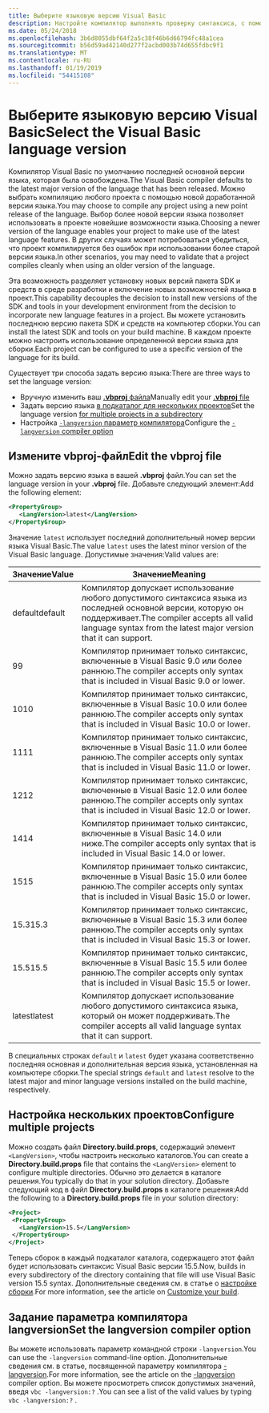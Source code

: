 ```yaml
---
title: Выберите языковую версию Visual Basic
description: Настройте компилятор выполнять проверку синтаксиса, с помощью определенной версией компилятора.
ms.date: 05/24/2018
ms.openlocfilehash: 3b6d8055dbf64f2a5c38f46b6d66794fc48a1cea
ms.sourcegitcommit: b56d59ad42140d277f2acbd003b74d655fdbc9f1
ms.translationtype: MT
ms.contentlocale: ru-RU
ms.lasthandoff: 01/19/2019
ms.locfileid: "54415108"
---
```

# <a name="select-the-visual-basic-language-version"></a><span data-ttu-id="93b9e-103">Выберите языковую версию Visual Basic</span><span class="sxs-lookup"><span data-stu-id="93b9e-103">Select the Visual Basic language version</span></span>

<span data-ttu-id="93b9e-104">Компилятор Visual Basic по умолчанию последней основной версии языка, которая была освобождена.</span><span class="sxs-lookup"><span data-stu-id="93b9e-104">The Visual Basic compiler defaults to the latest major version of the language that has been released.</span></span> <span data-ttu-id="93b9e-105">Можно выбрать компиляцию любого проекта с помощью новой доработанной версии языка.</span><span class="sxs-lookup"><span data-stu-id="93b9e-105">You may choose to compile any project using a new point release of the language.</span></span> <span data-ttu-id="93b9e-106">Выбор более новой версии языка позволяет использовать в проекте новейшие возможности языка.</span><span class="sxs-lookup"><span data-stu-id="93b9e-106">Choosing a newer version of the language enables your project to make use of the latest language features.</span></span> <span data-ttu-id="93b9e-107">В других случаях может потребоваться убедиться, что проект компилируется без ошибок при использовании более старой версии языка.</span><span class="sxs-lookup"><span data-stu-id="93b9e-107">In other scenarios, you may need to validate that a project compiles cleanly when using an older version of the language.</span></span>

<span data-ttu-id="93b9e-108">Эта возможность разделяет установку новых версий пакета SDK и средств в среде разработки и включение новых возможностей языка в проект.</span><span class="sxs-lookup"><span data-stu-id="93b9e-108">This capability decouples the decision to install new versions of the SDK and tools in your development environment from the decision to incorporate new language features in a project.</span></span> <span data-ttu-id="93b9e-109">Вы можете установить последнюю версию пакета SDK и средств на компьютер сборки.</span><span class="sxs-lookup"><span data-stu-id="93b9e-109">You can install the latest SDK and tools on your build machine.</span></span> <span data-ttu-id="93b9e-110">В каждом проекте можно настроить использование определенной версии языка для сборки.</span><span class="sxs-lookup"><span data-stu-id="93b9e-110">Each project can be configured to use a specific version of the language for its build.</span></span>

<span data-ttu-id="93b9e-111">Существует три способа задать версию языка:</span><span class="sxs-lookup"><span data-stu-id="93b9e-111">There are three ways to set the language version:</span></span>

- <span data-ttu-id="93b9e-112">Вручную изменить ваш [ **.vbproj** файла](#edit-the-vbproj-file)</span><span class="sxs-lookup"><span data-stu-id="93b9e-112">Manually edit your [**.vbproj** file](#edit-the-vbproj-file)</span></span>
- <span data-ttu-id="93b9e-113">Задать версию языка [в подкаталог для нескольких проектов](#configure-multiple-projects)</span><span class="sxs-lookup"><span data-stu-id="93b9e-113">Set the language version [for multiple projects in a subdirectory](#configure-multiple-projects)</span></span>
- <span data-ttu-id="93b9e-114">Настройка [ `-langversion` параметр компилятора](#set-the-langversion-compiler-option)</span><span class="sxs-lookup"><span data-stu-id="93b9e-114">Configure the [`-langversion` compiler option](#set-the-langversion-compiler-option)</span></span>

## <a name="edit-the-vbproj-file"></a><span data-ttu-id="93b9e-115">Измените vbproj-файл</span><span class="sxs-lookup"><span data-stu-id="93b9e-115">Edit the vbproj file</span></span>

<span data-ttu-id="93b9e-116">Можно задать версию языка в вашей **.vbproj** файл.</span><span class="sxs-lookup"><span data-stu-id="93b9e-116">You can set the language version in your **.vbproj** file.</span></span> <span data-ttu-id="93b9e-117">Добавьте следующий элемент:</span><span class="sxs-lookup"><span data-stu-id="93b9e-117">Add the following element:</span></span>

```xml
<PropertyGroup>
   <LangVersion>latest</LangVersion>
</PropertyGroup>
```

<span data-ttu-id="93b9e-118">Значение `latest` использует последний дополнительный номер версии языка Visual Basic.</span><span class="sxs-lookup"><span data-stu-id="93b9e-118">The value `latest` uses the latest minor version of the Visual Basic language.</span></span> <span data-ttu-id="93b9e-119">Допустимые значения:</span><span class="sxs-lookup"><span data-stu-id="93b9e-119">Valid values are:</span></span>

|<span data-ttu-id="93b9e-120">Значение</span><span class="sxs-lookup"><span data-stu-id="93b9e-120">Value</span></span>|<span data-ttu-id="93b9e-121">Значение</span><span class="sxs-lookup"><span data-stu-id="93b9e-121">Meaning</span></span>|
|------------|-------------|
|<span data-ttu-id="93b9e-122">default</span><span class="sxs-lookup"><span data-stu-id="93b9e-122">default</span></span>|<span data-ttu-id="93b9e-123">Компилятор допускает использование любого допустимого синтаксиса языка из последней основной версии, которую он поддерживает.</span><span class="sxs-lookup"><span data-stu-id="93b9e-123">The compiler accepts all valid language syntax from the latest major version that it can support.</span></span>|
|<span data-ttu-id="93b9e-124">9</span><span class="sxs-lookup"><span data-stu-id="93b9e-124">9</span></span>|<span data-ttu-id="93b9e-125">Компилятор принимает только синтаксис, включенные в Visual Basic 9.0 или более раннюю.</span><span class="sxs-lookup"><span data-stu-id="93b9e-125">The compiler accepts only syntax that is included in Visual Basic 9.0 or lower.</span></span>|
|<span data-ttu-id="93b9e-126">10</span><span class="sxs-lookup"><span data-stu-id="93b9e-126">10</span></span>|<span data-ttu-id="93b9e-127">Компилятор принимает только синтаксис, включенные в Visual Basic 10.0 или более раннюю.</span><span class="sxs-lookup"><span data-stu-id="93b9e-127">The compiler accepts only syntax that is included in Visual Basic 10.0 or lower.</span></span>|
|<span data-ttu-id="93b9e-128">11</span><span class="sxs-lookup"><span data-stu-id="93b9e-128">11</span></span>|<span data-ttu-id="93b9e-129">Компилятор принимает только синтаксис, включенные в Visual Basic 11.0 или более раннюю.</span><span class="sxs-lookup"><span data-stu-id="93b9e-129">The compiler accepts only syntax that is included in Visual Basic 11.0 or lower.</span></span>|
|<span data-ttu-id="93b9e-130">12</span><span class="sxs-lookup"><span data-stu-id="93b9e-130">12</span></span>|<span data-ttu-id="93b9e-131">Компилятор принимает только синтаксис, включенные в Visual Basic 12.0 или более раннюю.</span><span class="sxs-lookup"><span data-stu-id="93b9e-131">The compiler accepts only syntax that is included in Visual Basic 12.0 or lower.</span></span>|
|<span data-ttu-id="93b9e-132">14</span><span class="sxs-lookup"><span data-stu-id="93b9e-132">14</span></span>|<span data-ttu-id="93b9e-133">Компилятор принимает только синтаксис, включенные в Visual Basic 14.0 или ниже.</span><span class="sxs-lookup"><span data-stu-id="93b9e-133">The compiler accepts only syntax that is included in Visual Basic 14.0 or lower.</span></span>|
|<span data-ttu-id="93b9e-134">15</span><span class="sxs-lookup"><span data-stu-id="93b9e-134">15</span></span>|<span data-ttu-id="93b9e-135">Компилятор принимает только синтаксис, включенные в Visual Basic 15.0 или более раннюю.</span><span class="sxs-lookup"><span data-stu-id="93b9e-135">The compiler accepts only syntax that is included in Visual Basic 15.0 or lower.</span></span>|
|<span data-ttu-id="93b9e-136">15.3</span><span class="sxs-lookup"><span data-stu-id="93b9e-136">15.3</span></span>|<span data-ttu-id="93b9e-137">Компилятор принимает только синтаксис, включенные в Visual Basic 15.3 или более раннюю.</span><span class="sxs-lookup"><span data-stu-id="93b9e-137">The compiler accepts only syntax that is included in Visual Basic 15.3 or lower.</span></span>|
|<span data-ttu-id="93b9e-138">15.5</span><span class="sxs-lookup"><span data-stu-id="93b9e-138">15.5</span></span>|<span data-ttu-id="93b9e-139">Компилятор принимает только синтаксис, включенные в Visual Basic 15.5 или более раннюю.</span><span class="sxs-lookup"><span data-stu-id="93b9e-139">The compiler accepts only syntax that is included in Visual Basic 15.5 or lower.</span></span>|
|<span data-ttu-id="93b9e-140">latest</span><span class="sxs-lookup"><span data-stu-id="93b9e-140">latest</span></span>|<span data-ttu-id="93b9e-141">Компилятор допускает использование любого допустимого синтаксиса языка, который он может поддерживать.</span><span class="sxs-lookup"><span data-stu-id="93b9e-141">The compiler accepts all valid language syntax that it can support.</span></span>|

<span data-ttu-id="93b9e-142">В специальных строках `default` и `latest` будет указана соответственно последняя основная и дополнительная версия языка, установленная на компьютере сборки.</span><span class="sxs-lookup"><span data-stu-id="93b9e-142">The special strings `default` and `latest` resolve to the latest major and minor language versions installed on the build machine, respectively.</span></span>

## <a name="configure-multiple-projects"></a><span data-ttu-id="93b9e-143">Настройка нескольких проектов</span><span class="sxs-lookup"><span data-stu-id="93b9e-143">Configure multiple projects</span></span>

<span data-ttu-id="93b9e-144">Можно создать файл **Directory.build.props**, содержащий элемент `<LangVersion>`, чтобы настроить несколько каталогов.</span><span class="sxs-lookup"><span data-stu-id="93b9e-144">You can create a **Directory.build.props** file that contains the `<LangVersion>` element to configure multiple directories.</span></span> <span data-ttu-id="93b9e-145">Обычно это делается в каталоге решения.</span><span class="sxs-lookup"><span data-stu-id="93b9e-145">You typically do that in your solution directory.</span></span> <span data-ttu-id="93b9e-146">Добавьте следующий код в файл **Directory.build.props** в каталоге решения:</span><span class="sxs-lookup"><span data-stu-id="93b9e-146">Add the following to a **Directory.build.props** file in your solution directory:</span></span>

```xml
<Project>
 <PropertyGroup>
   <LangVersion>15.5</LangVersion>
 </PropertyGroup>
</Project>
```

<span data-ttu-id="93b9e-147">Теперь сборок в каждый подкаталог каталога, содержащего этот файл будет использовать синтаксис Visual Basic версии 15.5.</span><span class="sxs-lookup"><span data-stu-id="93b9e-147">Now, builds in every subdirectory of the directory containing that file will use Visual Basic version 15.5 syntax.</span></span> <span data-ttu-id="93b9e-148">Дополнительные сведения см. в статье о [настройке сборки](/visualstudio/msbuild/customize-your-build).</span><span class="sxs-lookup"><span data-stu-id="93b9e-148">For more information, see the article on [Customize your build](/visualstudio/msbuild/customize-your-build).</span></span>

## <a name="set-the-langversion-compiler-option"></a><span data-ttu-id="93b9e-149">Задание параметра компилятора langversion</span><span class="sxs-lookup"><span data-stu-id="93b9e-149">Set the langversion compiler option</span></span>

<span data-ttu-id="93b9e-150">Вы можете использовать параметр командной строки `-langversion`.</span><span class="sxs-lookup"><span data-stu-id="93b9e-150">You can use the `-langversion` command-line option.</span></span> <span data-ttu-id="93b9e-151">Дополнительные сведения см. в статье, посвященной параметру компилятора [-langversion](../reference/command-line-compiler/langversion.md).</span><span class="sxs-lookup"><span data-stu-id="93b9e-151">For more information, see the article on the [-langversion](../reference/command-line-compiler/langversion.md) compiler option.</span></span> <span data-ttu-id="93b9e-152">Вы можете просмотреть список допустимых значений, введя `vbc -langversion:?` .</span><span class="sxs-lookup"><span data-stu-id="93b9e-152">You can see a list of the valid values by typing  `vbc -langversion:?` .</span></span>
